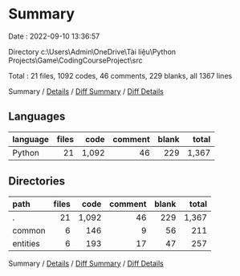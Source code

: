 # Summary

Date : 2022-09-10 13:36:57

Directory c:\\Users\\Admin\\OneDrive\\Tài liệu\\Python Projects\\Game\\CodingCourseProject\\src

Total : 21 files,  1092 codes, 46 comments, 229 blanks, all 1367 lines

Summary / [Details](details.md) / [Diff Summary](diff.md) / [Diff Details](diff-details.md)

## Languages
| language | files | code | comment | blank | total |
| :--- | ---: | ---: | ---: | ---: | ---: |
| Python | 21 | 1,092 | 46 | 229 | 1,367 |

## Directories
| path | files | code | comment | blank | total |
| :--- | ---: | ---: | ---: | ---: | ---: |
| . | 21 | 1,092 | 46 | 229 | 1,367 |
| common | 6 | 146 | 9 | 56 | 211 |
| entities | 6 | 193 | 17 | 47 | 257 |

Summary / [Details](details.md) / [Diff Summary](diff.md) / [Diff Details](diff-details.md)